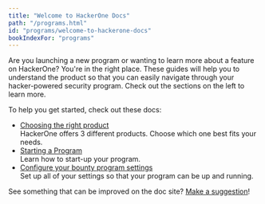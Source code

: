 ```yaml
---
title: "Welcome to HackerOne Docs"
path: "/programs.html"
id: "programs/welcome-to-hackerone-docs"
bookIndexFor: "programs"
---
```


Are you launching a new program or wanting to learn more about a feature on HackerOne? You're in the right place. These guides will help you to understand the product so that you can easily navigate through your hacker-powered security program. Check out the sections on the left to learn more.

To help you get started, check out these docs:
* [Choosing the right product](/programs/overview.html)<br>HackerOne offers 3 different products. Choose which one best fits your needs.</br>
* [Starting a Program](/programs/program-start-up-guide.html)<br>Learn how to start-up your program.</br> 
* [Configure your bounty program settings](/programs/start-h1-bounty.html)<br>Set up all of your settings so that your program can be up and running.</br>

See something that can be improved on the doc site? [Make a suggestion](/programs/edit-the-doc-site.html)!
